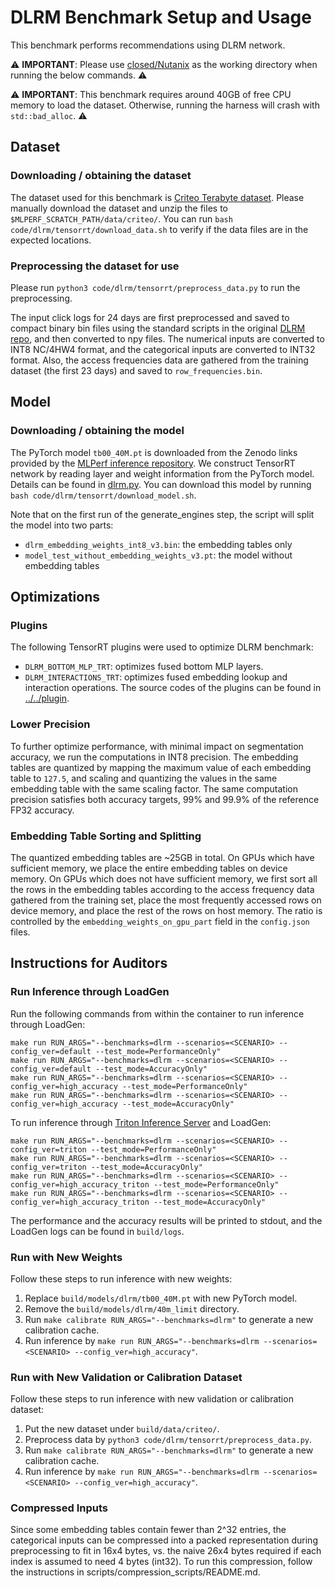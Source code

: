 # DLRM Benchmark Setup and Usage

This benchmark performs recommendations using DLRM network.

:warning: **IMPORTANT**: Please use [closed/Nutanix](closed/Nutanix) as the working directory when
running the below commands. :warning:

:warning: **IMPORTANT**: This benchmark requires around 40GB of free CPU memory to load the dataset. Otherwise, running the harness
will crash with `std::bad_alloc`. :warning:

## Dataset

### Downloading / obtaining the dataset

The dataset used for this benchmark is [Criteo Terabyte dataset](https://labs.criteo.com/2013/12/download-terabyte-click-logs/). Please manually download the dataset and unzip the files to `$MLPERF_SCRATCH_PATH/data/criteo/`. You can run `bash code/dlrm/tensorrt/download_data.sh` to verify if the data files are in the expected locations.

### Preprocessing the dataset for use

Please run `python3 code/dlrm/tensorrt/preprocess_data.py` to run the preprocessing.

The input click logs for 24 days are first preprocessed and saved to compact binary bin files using the standard scripts in the original [DLRM repo](https://github.com/facebookresearch/dlrm), and then converted to npy files. The numerical inputs are converted to INT8 NC/4HW4 format, and the categorical inputs are converted to INT32 format. Also, the access frequencies data are gathered from the training dataset (the first 23 days) and saved to `row_frequencies.bin`.

## Model

### Downloading / obtaining the model

The PyTorch model `tb00_40M.pt` is downloaded from the Zenodo links provided by the [MLPerf inference repository](https://github.com/mlcommons/inference/tree/master/recommendation/dlrm/pytorch). We construct TensorRT network by reading layer and weight information from the PyTorch model. Details can be found in [dlrm.py](dlrm.py). You can download this model by running `bash code/dlrm/tensorrt/download_model.sh`.

Note that on the first run of the generate_engines step, the script will split the model into two parts:

- `dlrm_embedding_weights_int8_v3.bin`: the embedding tables only
- `model_test_without_embedding_weights_v3.pt`: the model without embedding tables

## Optimizations

### Plugins

The following TensorRT plugins were used to optimize DLRM benchmark:
- `DLRM_BOTTOM_MLP_TRT`: optimizes fused bottom MLP layers.
- `DLRM_INTERACTIONS_TRT`: optimizes fused embedding lookup and interaction operations.
The source codes of the plugins can be found in [../../plugin](../../plugin).

### Lower Precision

To further optimize performance, with minimal impact on segmentation accuracy, we run the computations in INT8 precision. The embedding tables are quantized by mapping the maximum value of each embedding table to `127.5`, and scaling and quantizing the values in the same embedding table with the same scaling factor. The same computation precision satisfies both accuracy targets, 99% and 99.9% of the reference FP32 accuracy.

### Embedding Table Sorting and Splitting

The quantized embedding tables are ~25GB in total. On GPUs which have sufficient memory, we place the entire embedding tables on device memory. On GPUs which does not have sufficient memory, we first sort all the rows in the embedding tables according to the access frequency data gathered from the training set, place the most frequently accessed rows on device memory, and place the rest of the rows on host memory. The ratio is controlled by the `embedding_weights_on_gpu_part` field in the `config.json` files.

## Instructions for Auditors

### Run Inference through LoadGen

Run the following commands from within the container to run inference through LoadGen:

```
make run RUN_ARGS="--benchmarks=dlrm --scenarios=<SCENARIO> --config_ver=default --test_mode=PerformanceOnly"
make run RUN_ARGS="--benchmarks=dlrm --scenarios=<SCENARIO> --config_ver=default --test_mode=AccuracyOnly"
make run RUN_ARGS="--benchmarks=dlrm --scenarios=<SCENARIO> --config_ver=high_accuracy --test_mode=PerformanceOnly"
make run RUN_ARGS="--benchmarks=dlrm --scenarios=<SCENARIO> --config_ver=high_accuracy --test_mode=AccuracyOnly"
```

To run inference through [Triton Inference Server](https://github.com/triton-inference-server/server) and LoadGen:

```
make run RUN_ARGS="--benchmarks=dlrm --scenarios=<SCENARIO> --config_ver=triton --test_mode=PerformanceOnly"
make run RUN_ARGS="--benchmarks=dlrm --scenarios=<SCENARIO> --config_ver=triton --test_mode=AccuracyOnly"
make run RUN_ARGS="--benchmarks=dlrm --scenarios=<SCENARIO> --config_ver=high_accuracy_triton --test_mode=PerformanceOnly"
make run RUN_ARGS="--benchmarks=dlrm --scenarios=<SCENARIO> --config_ver=high_accuracy_triton --test_mode=AccuracyOnly"
```

The performance and the accuracy results will be printed to stdout, and the LoadGen logs can be found in `build/logs`.

### Run with New Weights

Follow these steps to run inference with new weights:

1. Replace `build/models/dlrm/tb00_40M.pt` with new PyTorch model.
2. Remove the `build/models/dlrm/40m_limit` directory.
3. Run `make calibrate RUN_ARGS="--benchmarks=dlrm"` to generate a new calibration cache.
4. Run inference by `make run RUN_ARGS="--benchmarks=dlrm --scenarios=<SCENARIO> --config_ver=high_accuracy"`.

### Run with New Validation or Calibration Dataset

Follow these steps to run inference with new validation or calibration dataset:

1. Put the new dataset under `build/data/criteo/`.
2. Preprocess data by `python3 code/dlrm/tensorrt/preprocess_data.py`.
3. Run `make calibrate RUN_ARGS="--benchmarks=dlrm"` to generate a new calibration cache.
4. Run inference by `make run RUN_ARGS="--benchmarks=dlrm --scenarios=<SCENARIO> --config_ver=high_accuracy"`.

### Compressed Inputs

Since some embedding tables contain fewer than 2^32 entries, the categorical inputs can be compressed into a packed representation during preprocessing to fit in 16x4 bytes, vs. the naive 26x4 bytes required if each index is assumed to need 4 bytes (int32). To run this compression, follow the instructions in scripts/compression_scripts/README.md.
